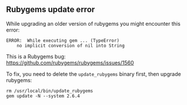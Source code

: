 ## Rubygems update error

While upgrading an older version of rubygems you might encounter this error:

```
ERROR:  While executing gem ... (TypeError)
    no implicit conversion of nil into String
```

This is a Rubygems bug: https://github.com/rubygems/rubygems/issues/1560

To fix, you need to delete the `update_rubygems` binary first, then upgrade rubygems:

```
rm /usr/local/bin/update_rubygems
gem update -N --system 2.6.4
```
